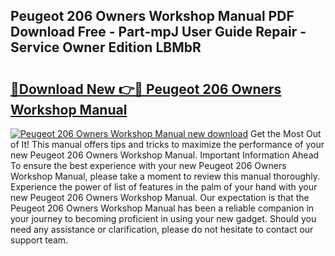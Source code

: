 ## Peugeot 206 Owners Workshop Manual PDF Download Free - Part-mpJ User Guide Repair - Service Owner Edition LBMbR

# <h2><a href="http://bc65772.oget.top/?id=Peugeot+206+Owners+Workshop+Manual">🔗Download New 👉🔴 Peugeot 206 Owners Workshop Manual</a></h2>

[![Peugeot 206 Owners Workshop Manual new download](https://i.imgur.com/5g1atiW.png)](http://bc65772.oget.top/?id=Peugeot+206+Owners+Workshop+Manual)
Get the Most Out of It! This manual offers tips and tricks to maximize the performance of your new Peugeot 206 Owners Workshop Manual. Important Information Ahead To ensure the best experience with your new Peugeot 206 Owners Workshop Manual, please take a moment to review this manual thoroughly. Experience the power of list of features in the palm of your hand with your new Peugeot 206 Owners Workshop Manual. Our expectation is that the Peugeot 206 Owners Workshop Manual has been a reliable companion in your journey to becoming proficient in using your new gadget. Should you need any assistance or clarification, please do not hesitate to contact our support team.
